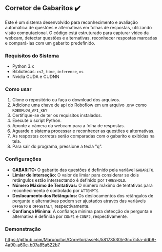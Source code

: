 ## Corretor de Gabaritos ✔️

Este é um sistema desenvolvido para reconhecimento e avaliação automática de questões e alternativas em folhas de respostas, utilizando visão computacional. O código está estruturado para capturar vídeo da webcam, detectar questões e alternativas, reconhecer respostas marcadas e compará-las com um gabarito predefinido.

### Requisitos do Sistema

- Python 3.x
- Bibliotecas: `cv2`, `time`, `inference`, `os`
- Nvidia CUDA e CUDNN

### Como usar
1. Clone o repositório ou faça o download dos arquivos.
2. Adicione uma chave de api do Roboflow em um arquivo .env como `ROBOFLOW_API_KEY`
3. Certifique-se de ter os requisitos instalados.
4. Execute o script Python.
5. Aponte a câmera da webcam para a folha de respostas.
6. Aguarde o sistema processar e reconhecer as questões e alternativas.
7. As respostas corretas serão comparadas com o gabarito e exibidas na tela.
8. Para sair do programa, pressione a tecla "q".

### Configurações

- **GABARITO:** O gabarito das questões é definido pela variável `GABARITO`.
- **Limiar de Interseção:** O valor de limiar para considerar se dois retângulos estão intersectando é definido por `THRESHOLD`.
- **Número Máximo de Tentativas:** O número máximo de tentativas para reconhecimento é controlado por `ATTEMPTS`.
- **Deslocamento dos Retângulos:** Os deslocamentos dos retângulos de pergunta e alternativas podem ser ajustados através das variáveis `OFFSETQ` e `OFFSETALT`, respectivamente.
- **Confiança Mínima:** A confiança mínima para detecção de pergunta e alternativa é definida por `CONF1` e `CONF2`, respectivamente.


### Demonstração
https://github.com/Maruquitus/Corretor/assets/58173530/e3cc7c5a-ddb9-4a90-a60c-b07a85a522b7
